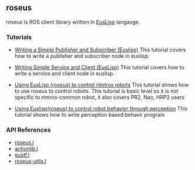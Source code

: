 ## roseus

roseus is ROS client library written in [EusLisp](http://github.com/euslisp/jskeus) langauge.

### Tutorials

- [Writing a Simple Publisher and Subscriber (Euslisp)](http://wiki.ros.org/ROS/Tutorials/WritingPublisherSubscriber%28euslisp%29)
  This tutorial covers how to write a publisher and subscriber node in euslisp.

- [Writing Simple Service and Client (EusLisp)](http://wiki.ros.org/ROS/Tutorials/WritingServiceClient%28euslisp%29)
  This tutorial covers how to write a service and client node in euslisp.

- [Using EusLisp (roseus) to control rtmtros robots](http://wiki.ros.org/rtmros_common/Tutorials/WorkingWithEusLisp)
  This tutorial shows how to use roseus to control robots. This tutorial is basic level so it is not specific to rtmros-common robot, it also covers PR2, Nao, HRP2 users

- [Using Euslisp(roseus) to control robot behavior through perception](http://wiki.ros.org/rtmros_common/Tutorials/VisionActionEusLisp)
  This tutorial shows how to write perception based behavir program


### API References

- [roseus.l](/roseus/roseus)
- [actionlib.l](/roseus/actionlib)
- [eustf.l](/roseus/eustf)
- [roseus-utils.l](/roseus/roseus-utils)

